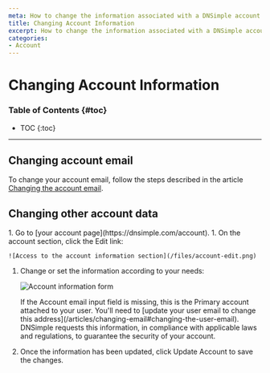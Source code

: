 ```yaml
---
meta: How to change the information associated with a DNSimple account.
title: Changing Account Information
excerpt: How to change the information associated with a DNSimple account.
categories:
- Account
---
```


# Changing Account Information

### Table of Contents {#toc}

* TOC
{:toc}

---

## Changing account email

To change your account email, follow the steps described in the article [Changing the account email](/articles/changing-email#changing-the-account-email).

## Changing other account data

<div class="section-steps" markdown="1">
1. Go to [your account page](https://dnsimple.com/account).
1. On the account section, click the <label>Edit</label> link:

    ![Access to the account information section](/files/account-edit.png)

1. Change or set the information according to your needs:

   ![Account information form](/files/account-information-form.png)

   <info>
   If the <label>Account email</label> input field is missing, this is the Primary account attached to your user. You'll need to [update your user email to change this address](/articles/changing-email#changing-the-user-email).
   </info>

   <info>
   DNSimple requests this information, in compliance with applicable laws and regulations, to guarantee the security of your account.
   </info>

1. Once the information has been updated, click <label>Update Account</label> to save the changes.

</div>


